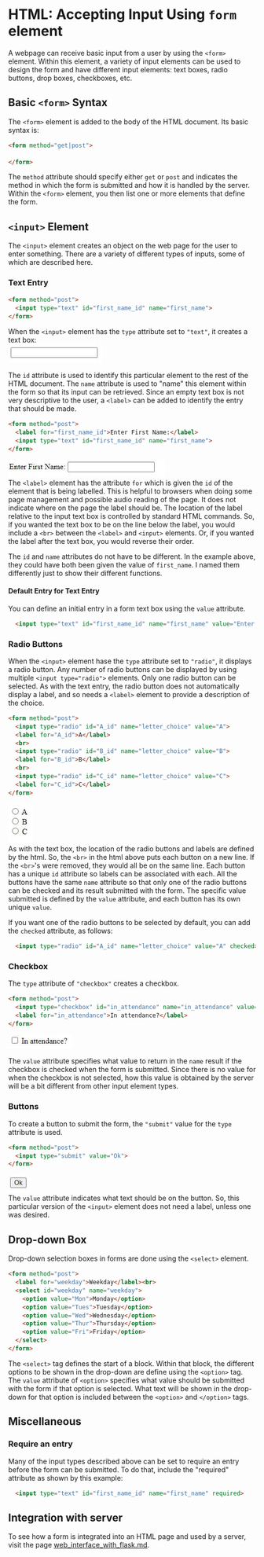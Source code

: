 # HTML:  Accepting Input Using `form` element
A webpage can receive basic input from a user by using the `<form>` element.
Within this element, a variety of input elements can be used to design the
form and have different input elements:  text boxes, radio buttons, drop boxes,
checkboxes, etc.

## Basic `<form>` Syntax
The `<form>` element is added to the body of the HTML document.  Its basic
syntax is:
```html
<form method="get|post">
  
</form>
```
The `method` attribute should specify either `get` or `post` and indicates the
method in which the form is submitted and how it is handled by the server.
Within the `<form>` element, you then list one or more elements that define
the form.

## `<input>` Element
The `<input>` element creates an object on the web page for the user to enter
something.  There are a variety of different types of inputs, some of which
are described here.

### Text Entry
```html
<form method="post">
  <input type="text" id="first_name_id" name="first_name">
</form>
```
When the `<input>` element has the `type` attribute set to `"text"`, it
creates a text box:<br>
![input text box](images/input_text.JPG)

The `id` attribute is used to identify this particular element to the rest of
the HTML document.  The `name` attribute is used to "name" this element within
the form so that its input can be retrieved.  Since an empty text box is not
very descriptive to the user, a `<label>` can be added to identify the entry
that should be made.

```html
<form method="post">
  <label for="first_name_id">Enter First Name:</label>
  <input type="text" id="first_name_id" name="first_name">
</form>
```
![input text box with label](images/input_text%20with%20label.JPG)  
The `<label>` element has the attribute `for` which is given the `id` of the
element that is being labelled.  This is
helpful to browsers when doing some page management and possible audio reading
of the page.  It does not indicate where on the page the label should be.  The
location of the label relative to the input text box is controlled by standard
HTML commands.  So, if you wanted the text box to be on the line below the 
label, you would include a `<br>` between the `<label>` and `<input>` elements.
Or, if you wanted the label after the text box, you would reverse their order.

The `id` and `name` attributes do not have to be different.  In the example
above, they could have both been given the value of `first_name`.  I named them
differently just to show their different functions.

#### Default Entry for Text Entry
You can define an initial entry in a form text box using the `value` attribute.
```html
  <input type="text" id="first_name_id" name="first_name" value="Enter your name here">
```

### Radio Buttons
When the `<input>` element hase the `type` attribute set to `"radio"`, it
displays a radio button.  Any number of radio buttons can be displayed by using
multiple `<input type="radio">` elements.  Only one radio button can be
selected.  As with the text entry, the radio button does not automatically
display a label, and so needs a `<label>` element to provide a description of
the choice.  
```html
<form method="post">
  <input type="radio" id="A_id" name="letter_choice" value="A">
  <label for="A_id">A</label>
  <br>
  <input type="radio" id="B_id" name="letter_choice" value="B">
  <label for="B_id">B</label>
  <br>
  <input type="radio" id="C_id" name="letter_choice" value="C">
  <label for="C_id">C</label>
</form>
```
![input radio](images/input_radio.JPG)  
As with the text box, the location of the radio buttons and labels are defined
by the html.  So, the `<br>` in the html above puts each button on a new
line.  If the `<br>`'s were removed, they would all be on the same line.  Each
button has a unique `id` attribute so labels can be associated with each.
All the buttons have the same `name` attribute so that only one of the radio
buttons can be checked and its result submitted with the form.  The specific
value submitted is defined by the `value` attribute, and each button has its
own unique `value`.  

If you want one of the radio buttons to be selected by default, you can add
the `checked` attribute, as follows:
```html
  <input type="radio" id="A_id" name="letter_choice" value="A" checked>
```

### Checkbox
The `type` attribute of `"checkbox"` creates a checkbox.
```html
<form method="post">
  <input type="checkbox" id="in_attendance" name="in_attendance" value="yes">
  <label for="in_attendance">In attendance?</label>
</form>
```
![input checkbox](images/input_checkbox.JPG)

The `value` attribute specifies what value to return in the `name` result if
the checkbox is checked when the form is submitted.  Since there is no value 
for when the checkbox is not selected, how this value is obtained by the server
will be a bit different from other input element types.  


### Buttons
To create a button to submit the form, the `"submit"` value for the `type`
attribute is used.
```html
<form method="post">
  <input type="submit" value="Ok">
</form>
```
![input submit](images/input_submit.JPG)  
The `value` attribute indicates what text should be on the button.  So, this
particular version of the `<input>` element does not need a label, unless one
was desired.

## Drop-down Box
Drop-down selection boxes in forms are done using the `<select>` element.
```html
<form method="post">
  <label for="weekday">Weekday</label><br>
  <select id="weekday" name="weekday">
    <option value="Mon">Monday</option>
    <option value="Tues">Tuesday</option>
    <option value="Wed">Wednesday</option>
    <option value="Thur">Thursday</option>
    <option value="Fri">Friday</option>
  </select>
</form>
```
The `<select>` tag defines the start of a block.  Within that block, the
different options to be shown in the drop-down are define using the `<option>`
tag.  The `value` attribute of `<option>` specifies what value should be
submitted with the form if that option is selected.  What text will be shown
in the drop-down for that option is included between the `<option>` and
`</option>` tags.

## Miscellaneous
### Require an entry
Many of the input types described above can be set to require an entry before
the form can be submitted.  To do that, include the "required" attribute as
shown by this example:
```html
  <input type="text" id="first_name_id" name="first_name" required>
```

## Integration with server
To see how a form is integrated into an HTML page and used by a server,
visit the page <a href="web_interface_with_flask.md">
web_interface_with_flask.md</a>.